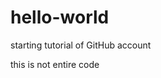 # hello-world
starting tutorial of GitHub account

this is not entire code
<script>Console.log("Hello World")</script>


